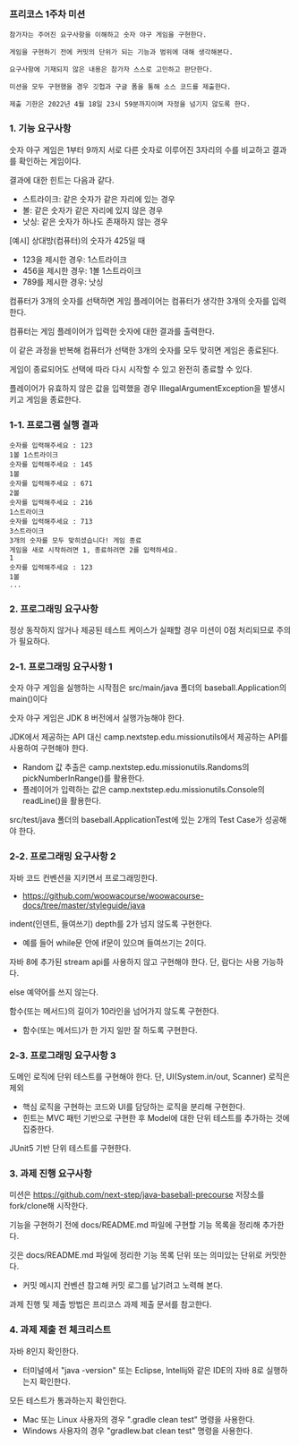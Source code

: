### 프리코스 1주차 미션

```
참가자는 주어진 요구사항을 이해하고 숫자 야구 게임을 구현한다.

게임을 구현하기 전에 커밋의 단위가 되는 기능과 범위에 대해 생각해본다.

요구사항에 기재되지 않은 내용은 참가자 스스로 고민하고 판단한다.

미션을 모두 구현했을 경우 깃헙과 구글 폼을 통해 소스 코드를 제출한다.

제출 기한은 2022년 4월 18일 23시 59분까지이며 자정을 넘기지 않도록 한다.
```

### 1. 기능 요구사항

숫자 야구 게임은 1부터 9까지 서로 다른 숫자로 이루어진 3자리의 수를 비교하고 결과를 확인하는 게임이다.

결과에 대한 힌트는 다음과 같다.
- 스트라이크: 같은 숫자가 같은 자리에 있는 경우
- 볼: 같은 숫자가 같은 자리에 있지 않은 경우
- 낫싱: 같은 숫자가 하나도 존재하지 않는 경우

[예시] 상대방(컴퓨터)의 숫자가 425일 때
- 123을 제시한 경우: 1스트라이크
- 456을 제시한 경우: 1볼 1스트라이크 
- 789를 제시한 경우: 낫싱

컴퓨터가 3개의 숫자를 선택하면 게임 플레이어는 컴퓨터가 생각한 3개의 숫자를 입력한다.

컴퓨터는 게임 플레이어가 입력한 숫자에 대한 결과를 출력한다.

이 같은 과정을 반복해 컴퓨터가 선택한 3개의 숫자를 모두 맞히면 게임은 종료된다.

게임이 종료되어도 선택에 따라 다시 시작할 수 있고 완전히 종료할 수 있다. 

플레이어가 유효하지 않은 값을 입력했을 경우 IllegalArgumentException을 발생시키고 게임을 종료한다.

### 1-1. 프로그램 실행 결과

```
숫자를 입력해주세요 : 123
1볼 1스트라이크
숫자를 입력해주세요 : 145
1볼
숫자를 입력해주세요 : 671
2볼
숫자를 입력해주세요 : 216
1스트라이크
숫자를 입력해주세요 : 713
3스트라이크
3개의 숫자를 모두 맞히셨습니다! 게임 종료
게임을 새로 시작하려면 1, 종료하려면 2를 입력하세요.
1
숫자를 입력해주세요 : 123
1볼
...
```

### 2. 프로그래밍 요구사항

정상 동작하지 않거나 제공된 테스트 케이스가 실패할 경우 미션이 0점 처리되므로 주의가 필요하다.

### 2-1. 프로그래밍 요구사항 1

숫자 야구 게임을 실행하는 시작점은 src/main/java 폴더의 baseball.Application의 main()이다

숫자 야구 게임은 JDK 8 버전에서 실행가능해야 한다. 

JDK에서 제공하는 API 대신 camp.nextstep.edu.missionutils에서 제공하는 API를 사용하여 구현해야 한다.

- Random 값 추출은 camp.nextstep.edu.missionutils.Randoms의 pickNumberInRange()를 활용한다.
- 플레이어가 입력하는 값은 camp.nextstep.edu.missionutils.Console의 readLine()을 활용한다.

src/test/java 폴더의 baseball.ApplicationTest에 있는 2개의 Test Case가 성공해야 한다. 

### 2-2. 프로그래밍 요구사항 2

자바 코드 컨벤션을 지키면서 프로그래밍한다.

- https://github.com/woowacourse/woowacourse-docs/tree/master/styleguide/java

indent(인덴트, 들여쓰기) depth를 2가 넘지 않도록 구현한다. 

- 예를 들어 while문 안에 if문이 있으며 들여쓰기는 2이다.

자바 8에 추가된 stream api를 사용하지 않고 구현해야 한다. 단, 람다는 사용 가능하다.

else 예약어를 쓰지 않는다.

함수(또는 메서드)의 길이가 10라인을 넘어가지 않도록 구현한다.

- 함수(또는 메서드)가 한 가지 일만 잘 하도록 구현한다. 

### 2-3. 프로그래밍 요구사항 3

도메인 로직에 단위 테스트를 구현해야 한다. 단, UI(System.in/out, Scanner) 로직은 제외

- 핵심 로직을 구현하는 코드와 UI를 담당하는 로직을 분리해 구현한다.
- 힌트는 MVC 패턴 기반으로 구현한 후 Model에 대한 단위 테스트를 추가하는 것에 집중한다.

JUnit5 기반 단위 테스트를 구현한다.

### 3. 과제 진행 요구사항

미션은 https://github.com/next-step/java-baseball-precourse 저장소를 fork/clone해 시작한다.

기능을 구현하기 전에 docs/README.md 파일에 구현할 기능 목록을 정리해 추가한다.

깃은 docs/README.md 파일에 정리한 기능 목록 단위 또는 의미있는 단위로 커밋한다.

- 커밋 메시지 컨벤션 참고해 커밋 로그를 남기려고 노력해 본다.

과제 진행 및 제출 방법은 프리코스 과제 제출 문서를 참고한다.

### 4. 과제 제출 전 체크리스트

자바 8인지 확인한다.

- 터미널에서 "java -version" 또는 Eclipse, Intellij와 같은 IDE의 자바 8로 실행하는지 확인한다.

모든 테스트가 통과하는지 확인한다.

- Mac 또는 Linux 사용자의 경우 ".gradle clean test" 명령을 사용한다.
- Windows 사용자의 경우 "gradlew.bat clean test" 명령을 사용한다.

